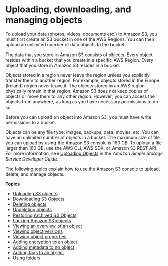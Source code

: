 # Uploading, downloading, and managing objects<a name="upload-download-objects"></a>

To upload your data \(photos, videos, documents etc\.\) to Amazon S3, you must first create an S3 bucket in one of the AWS Regions\. You can then upload an unlimited number of data objects to the bucket\.

The data that you store in Amazon S3 consists of objects\. Every object resides within a bucket that you create in a specific AWS Region\. Every object that you store in Amazon S3 resides in a bucket\. 

Objects stored in a region never leave the region unless you explicitly transfer them to another region\. For example, objects stored in the Europe \(Ireland\) region never leave it\. The objects stored in an AWS region physically remain in that region\. Amazon S3 does not keep copies of objects or move them to any other region\. However, you can access the objects from anywhere, as long as you have necessary permissions to do so\.

Before you can upload an object into Amazon S3, you must have write permissions to a bucket\.

Objects can be any file type: images, backups, data, movies, etc\. You can have an unlimited number of objects in a bucket\. The maximum size of file you can upload by using the Amazon S3 console is 160 GB\. To upload a file larger than 160 GB, use the AWS CLI, AWS SDK, or Amazon S3 REST API\. For more information, see [Uploading Objects](https://docs.aws.amazon.com/AmazonS3/latest/dev/UploadingObjects.html) in the *Amazon Simple Storage Service Developer Guide*\.

The following topics explain how to use the Amazon S3 console to upload, delete, and manage objects\.

**Topics**
+ [Uploading S3 objects](upload-objects.md)
+ [Downloading S3 Objects](download-objects.md)
+ [Deleting objects](delete-objects.md)
+ [Undeleting objects](undelete-objects.md)
+ [Restoring Archived S3 Objects](restore-archived-objects.md)
+ [Locking Amazon S3 objects](object-lock.md)
+ [Viewing an overview of an object](view-object-overview.md)
+ [Viewing object versions](view-object-versions.md)
+ [Viewing object properties](view-object-properties.md)
+ [Adding encryption to an object](add-object-encryption.md)
+ [Adding metadata to an object](add-object-metadata.md)
+ [Adding tags to an object](add-object-tags.md)
+ [Using folders](using-folders.md)